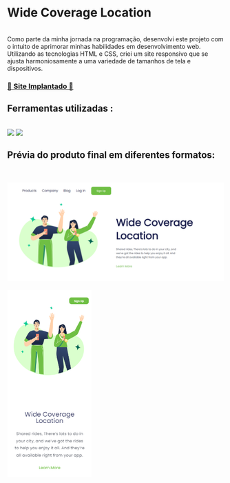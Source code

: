 # Wide Coverage Location
</br>
Como parte da minha jornada na programação, desenvolvi este projeto com o intuito de aprimorar minhas habilidades em desenvolvimento web. Utilizando as tecnologias HTML e CSS, criei um site responsivo que se ajusta harmoniosamente a uma variedade de tamanhos de tela e dispositivos.

<h3><a href="https://yyassmim.github.io/project-wide-coverage/">🔗 Site Implantado 🔗</a></a></h3>
<h2> Ferramentas utilizadas : </h2>
</br>
   <img src="https://img.shields.io/badge/HTML5-E34F26?style=for-the-badge&logo=html5&logoColor=white"/>
   <img src="https://img.shields.io/badge/CSS3-1572B6?style=for-the-badge&logo=css3&logoColor=white"/>
   
<h2> Prévia do produto final em diferentes formatos:</h2>
</br>
</br>
<img src="https://github.com/yyassmim/project-wide-coverage/blob/master/assets/desktop-print.png" />
</br>
</br>
<img src="https://github.com/yyassmim/project-wide-coverage/blob/master/assets/mobile-print.png"/>
